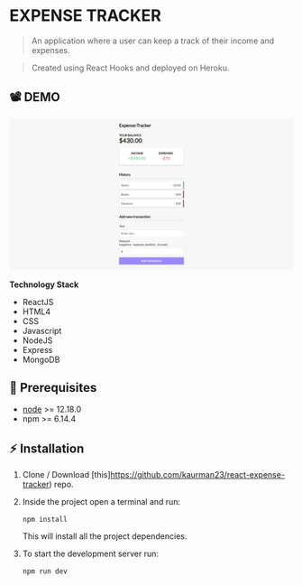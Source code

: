 # EXPENSE TRACKER

> An application where a user can keep a track of their income and expenses. 

> Created using React Hooks and deployed on Heroku.

## :film_projector: DEMO
<p align="center">
<img src="v1.png" alt="expensetracker">
</p>

**Technology Stack**

- ReactJS
- HTML4
- CSS
- Javascript
- NodeJS
- Express
- MongoDB


## :hatching_chick: Prerequisites
* [node](https://nodejs.org/en/) >= 12.18.0
* npm >= 6.14.4

## :zap: Installation

1. Clone / Download [this]https://github.com/kaurman23/react-expense-tracker) repo.
2. Inside the project open a terminal and run:
    ```
    npm install
    ```
    This will install all the project dependencies.

3. To start the development server run:
    ```
    npm run dev
    ```
